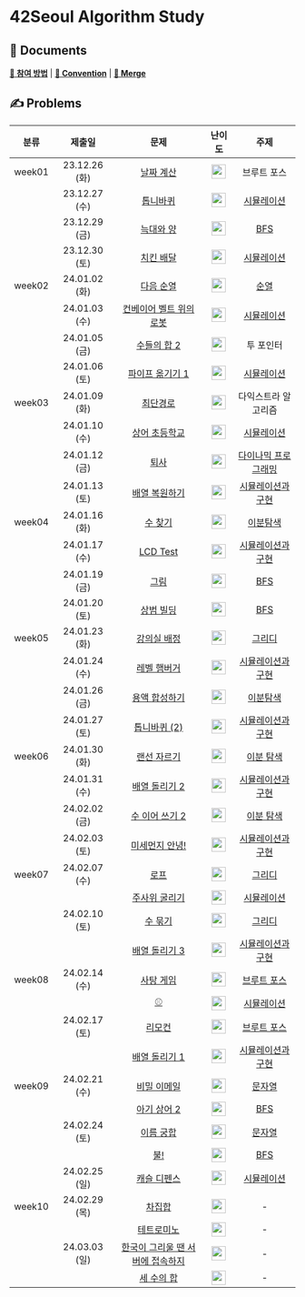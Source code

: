 # 42Seoul Algorithm Study

## 📝 Documents

[**🙋 참여 방법**](https://github.com/nijesmik/42-algo-study/wiki/%F0%9F%99%8B-%EC%B0%B8%EC%97%AC-%EB%B0%A9%EB%B2%95) | 
[**🤝 Convention**](https://github.com/nijesmik/42-algo-study/wiki/%F0%9F%A4%9D-Convention) | 
[**🔀 Merge**](https://github.com/nijesmik/42-algo-study/wiki/%F0%9F%94%80-Merge)

## ✍️ Problems

| 분류 | 제출일 | 문제 | 난이도 | 주제 |
| :-: | :--: | :-: | :--: | :-: |
| week01 | 23.12.26 (화) | [날짜 계산](https://www.acmicpc.net/problem/1476) | <img src="https://static.solved.ac/tier_small/6.svg" height="25" align="center"/> | 브루트 포스 |
|| 23.12.27 (수) | [톱니바퀴](https://www.acmicpc.net/problem/14891) | <img src="https://static.solved.ac/tier_small/11.svg" height="25" align="center"/> | [시뮬레이션](https://www.acmicpc.net/workbook/view/7316) |
|| 23.12.29 (금) | [늑대와 양](https://www.acmicpc.net/problem/16956) | <img src="https://static.solved.ac/tier_small/8.svg" height="25" align="center"/> | [BFS](https://www.acmicpc.net/workbook/view/3990) |
|| 23.12.30 (토) | [치킨 배달](https://www.acmicpc.net/problem/15686) | <img src="https://static.solved.ac/tier_small/11.svg" height="25" align="center"/> | [시뮬레이션](https://www.acmicpc.net/workbook/view/7316) |
| week02 | 24.01.02 (화) | [다음 순열](https://www.acmicpc.net/problem/10972) | <img src="https://static.solved.ac/tier_small/8.svg" height="25" align="center"/> | [순열](https://www.acmicpc.net/workbook/view/3964) |
|| 24.01.03 (수) | [컨베이어 벨트 위의 로봇](https://www.acmicpc.net/problem/20055) | <img src="https://static.solved.ac/tier_small/11.svg" height="25" align="center"/> | [시뮬레이션](https://www.acmicpc.net/workbook/view/7316) |
|| 24.01.05 (금) | [수들의 합 2](https://www.acmicpc.net/problem/2003) | <img src="https://static.solved.ac/tier_small/7.svg" height="25" align="center"/> | 투 포인터 |
|| 24.01.06 (토) | [파이프 옮기기 1](https://www.acmicpc.net/problem/17070) | <img src="https://static.solved.ac/tier_small/11.svg" height="25" align="center"/> | [시뮬레이션](https://www.acmicpc.net/workbook/view/7316) |
| week03 | 24.01.09 (화) | [최단경로](https://www.acmicpc.net/problem/1753) | <img src="https://static.solved.ac/tier_small/12.svg" height="25" align="center"/> | 다익스트라 알고리즘 |
|| 24.01.10 (수) | [상어 초등학교](https://www.acmicpc.net/problem/21608) | <img src="https://static.solved.ac/tier_small/11.svg" height="25" align="center"/> | [시뮬레이션](https://www.acmicpc.net/workbook/view/7316) |
|| 24.01.12 (금) | [퇴사](https://www.acmicpc.net/problem/14501) | <img src="https://static.solved.ac/tier_small/8.svg" height="25" align="center"/> | [다이나믹 프로그래밍](https://www.acmicpc.net/workbook/view/7319) |
|| 24.01.13 (토) | [배열 복원하기](https://www.acmicpc.net/problem/16967) | <img src="https://static.solved.ac/tier_small/8.svg" height="25" align="center"/> | [시뮬레이션과 구현](https://www.acmicpc.net/workbook/view/9380) |
| week04 | 24.01.16 (화) | [수 찾기](https://www.acmicpc.net/problem/1920) | <img src="https://static.solved.ac/tier_small/7.svg" height="25" align="center"/> | [이분탐색](https://www.acmicpc.net/workbook/view/8400) |
|| 24.01.17 (수) | [LCD Test](https://www.acmicpc.net/problem/2290) | <img src="https://static.solved.ac/tier_small/9.svg" height="25" align="center"/> | [시뮬레이션과 구현](https://www.acmicpc.net/workbook/view/9380) |
|| 24.01.19 (금) | [그림](https://www.acmicpc.net/problem/1926) | <img src="https://static.solved.ac/tier_small/10.svg" height="25" align="center"/> | [BFS](https://www.acmicpc.net/workbook/view/7313) |
|| 24.01.20 (토) | [상범 빌딩](https://www.acmicpc.net/problem/6593) | <img src="https://static.solved.ac/tier_small/11.svg" height="25" align="center"/> | [BFS](https://www.acmicpc.net/workbook/view/7313) |
| week05 | 24.01.23 (화) | [강의실 배정](https://www.acmicpc.net/problem/11000) | <img src="https://static.solved.ac/tier_small/11.svg" height="25" align="center"/> | [그리디](https://www.acmicpc.net/workbook/view/7320) |
|| 24.01.24 (수) | [레벨 햄버거](https://www.acmicpc.net/problem/16974) | <img src="https://static.solved.ac/tier_small/11.svg" height="25" align="center"/> | [시뮬레이션과 구현](https://www.acmicpc.net/workbook/view/9389) |
|| 24.01.26 (금) | [용액 합성하기](https://www.acmicpc.net/problem/14921) | <img src="https://static.solved.ac/tier_small/11.svg" height="25" align="center"/> | [이분탐색](https://www.acmicpc.net/workbook/view/8400) |
|| 24.01.27 (토) | [톱니바퀴 (2)](https://www.acmicpc.net/problem/15662) | <img src="https://static.solved.ac/tier_small/11.svg" height="25" align="center"/> | [시뮬레이션과 구현](https://www.acmicpc.net/workbook/view/9380) |
| week06 | 24.01.30 (화) | [랜선 자르기](https://www.acmicpc.net/problem/1654) | <img src="https://static.solved.ac/tier_small/9.svg" height="25" align="center"/> | [이분 탐색](https://www.acmicpc.net/workbook/view/3984) |
|| 24.01.31 (수) | [배열 돌리기 2](https://www.acmicpc.net/problem/16927) | <img src="https://static.solved.ac/tier_small/11.svg" height="25" align="center"/> | [시뮬레이션과 구현](https://www.acmicpc.net/workbook/view/9380) |
|| 24.02.02 (금) | [수 이어 쓰기 2](https://www.acmicpc.net/problem/1790) | <img src="https://static.solved.ac/tier_small/11.svg" height="25" align="center"/> | [이분 탐색](https://www.acmicpc.net/workbook/view/3984) |
|| 24.02.03 (토) | [미세먼지 안녕!](https://www.acmicpc.net/problem/17144) | <img src="https://static.solved.ac/tier_small/12.svg" height="25" align="center"/> | [시뮬레이션과 구현](https://arc.net/l/quote/wigwwfes) |
| week07 | 24.02.07 (수) | [로프](https://www.acmicpc.net/problem/2217) | <img src="https://static.solved.ac/tier_small/7.svg" height="25" align="center"/> | [그리디](https://www.acmicpc.net/workbook/view/7320) |
||| [주사위 굴리기](https://www.acmicpc.net/problem/14499) | <img src="https://static.solved.ac/tier_small/12.svg" height="25" align="center"/> | [시뮬레이션](https://www.acmicpc.net/workbook/view/7316) |
|| 24.02.10 (토) | [수 묶기](https://www.acmicpc.net/problem/1744) | <img src="https://static.solved.ac/tier_small/12.svg" height="25" align="center"/> | [그리디](https://www.acmicpc.net/workbook/view/7320) |
||| [배열 돌리기 3](https://www.acmicpc.net/problem/16935) | <img src="https://static.solved.ac/tier_small/11.svg" height="25" align="center"/> | [시뮬레이션과 구현](https://www.acmicpc.net/workbook/view/9380) |
| week08 | 24.02.14 (수) | [사탕 게임](https://www.acmicpc.net/problem/3085) | <img src="https://static.solved.ac/tier_small/9.svg" height="25" align="center"/> | [브루트 포스](https://www.acmicpc.net/workbook/view/9371) |
||| [⚾](https://www.acmicpc.net/problem/17281) | <img src="https://static.solved.ac/tier_small/12.svg" height="25" align="center"/> | [시뮬레이션](https://www.acmicpc.net/workbook/view/7316) |
|| 24.02.17 (토) | [리모컨](https://www.acmicpc.net/problem/1107) | <img src="https://static.solved.ac/tier_small/11.svg" height="25" align="center"/> | [브루트 포스](https://www.acmicpc.net/workbook/view/9371) |
||| [배열 돌리기 1](https://www.acmicpc.net/problem/16926) | <img src="https://static.solved.ac/tier_small/10.svg" height="25" align="center"/> | [시뮬레이션과 구현](https://www.acmicpc.net/workbook/view/9380) |
| week09 | 24.02.21 (수) | [비밀 이메일](https://www.acmicpc.net/problem/2999) | <img src="https://static.solved.ac/tier_small/5.svg" height="25" align="center"/> | [문자열](https://www.acmicpc.net/workbook/view/14409) |
||| [아기 상어 2](https://www.acmicpc.net/problem/17086) | <img src="https://static.solved.ac/tier_small/9.svg" height="25" align="center"/> | [BFS](https://www.acmicpc.net/workbook/view/9387) |
|| 24.02.24 (토) | [이름 궁합](https://www.acmicpc.net/problem/15312) | <img src="https://static.solved.ac/tier_small/6.svg" height="25" align="center"/> | [문자열](https://www.acmicpc.net/workbook/view/14409) |
||| [불!](https://www.acmicpc.net/problem/4179) | <img src="https://static.solved.ac/tier_small/12.svg" height="25" align="center"/> | [BFS](https://www.acmicpc.net/workbook/view/7313) |
|| 24.02.25 (일) | [캐슬 디펜스](https://www.acmicpc.net/problem/17135) | <img src="https://static.solved.ac/tier_small/13.svg" height="25" align="center"/> | [시뮬레이션](https://www.acmicpc.net/workbook/view/7316) |
| week10 | 24.02.29 (목) | [차집합](https://www.acmicpc.net/problem/1822) | <img src="https://static.solved.ac/tier_small/7.svg" height="25" align="center"/> | - |
||| [테트로미노](https://www.acmicpc.net/problem/14500) | <img src="https://static.solved.ac/tier_small/12.svg" height="25" align="center"/> | - |
|| 24.03.03 (일) | [한국이 그리울 땐 서버에 접속하지](https://www.acmicpc.net/problem/9996) | <img src="https://static.solved.ac/tier_small/8.svg" height="25" align="center"/> | - |
||| [세 수의 합](https://www.acmicpc.net/problem/2295) | <img src="https://static.solved.ac/tier_small/12.svg" height="25" align="center"/> | - |
<!-- 
| week10 | 24.02.29 (목) | [차집합](https://www.acmicpc.net/problem/1822) | <img src="https://static.solved.ac/tier_small/7.svg" height="25" align="center"/> | [이분탐색](https://www.acmicpc.net/workbook/view/8400) |
||| [테트로미노](https://www.acmicpc.net/problem/14500) | <img src="https://static.solved.ac/tier_small/12.svg" height="25" align="center"/> | [시뮬레이션](https://www.acmicpc.net/workbook/view/7316) |
|| 24.03.03 (일) | [한국이 그리울 땐 서버에 접속하지](https://www.acmicpc.net/problem/9996) | <img src="https://static.solved.ac/tier_small/8.svg" height="25" align="center"/> | [문자열](https://www.acmicpc.net/workbook/view/14409) |
||| [세 수의 합](https://www.acmicpc.net/problem/2295) | <img src="https://static.solved.ac/tier_small/12.svg" height="25" align="center"/> | [이분탐색](https://www.acmicpc.net/workbook/view/8400) |
-->

<!-- problem table template

| week0❓ | 24.00.00 (수) | [❓](https://www.acmicpc.net/problem/❓) | <img src="https://static.solved.ac/tier_small/❓.svg" height="25" align="center"/> | - |
||| [❓](https://www.acmicpc.net/problem/❓) | <img src="https://static.solved.ac/tier_small/❓.svg" height="25" align="center"/> | - |
|| 24.00.00 (토) | [❓](https://www.acmicpc.net/problem/❓) | <img src="https://static.solved.ac/tier_small/❓.svg" height="25" align="center"/> | - |
||| [❓](https://www.acmicpc.net/problem/❓) | <img src="https://static.solved.ac/tier_small/❓.svg" height="25" align="center"/> | - |

 -->
